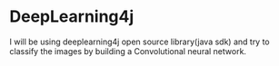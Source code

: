 # DeepLearning4j

I will be using deeplearning4j open source library(java sdk) and try to classify the images by building a Convolutional neural network.